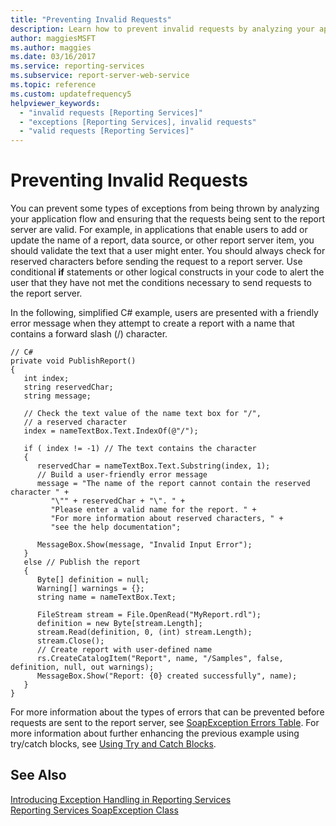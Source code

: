 ```yaml
---
title: "Preventing Invalid Requests"
description: Learn how to prevent invalid requests by analyzing your application flow and ensuring that the requests being sent to the report server are valid.
author: maggiesMSFT
ms.author: maggies
ms.date: 03/16/2017
ms.service: reporting-services
ms.subservice: report-server-web-service
ms.topic: reference
ms.custom: updatefrequency5
helpviewer_keywords:
  - "invalid requests [Reporting Services]"
  - "exceptions [Reporting Services], invalid requests"
  - "valid requests [Reporting Services]"
---
```

# Preventing Invalid Requests
  You can prevent some types of exceptions from being thrown by analyzing your application flow and ensuring that the requests being sent to the report server are valid. For example, in applications that enable users to add or update the name of a report, data source, or other report server item, you should validate the text that a user might enter. You should always check for reserved characters before sending the request to a report server. Use conditional **if** statements or other logical constructs in your code to alert the user that they have not met the conditions necessary to send requests to the report server.  
  
 In the following, simplified C# example, users are presented with a friendly error message when they attempt to create a report with a name that contains a forward slash (/) character.  
  
```  
// C#  
private void PublishReport()  
{  
   int index;  
   string reservedChar;  
   string message;  
  
   // Check the text value of the name text box for "/",  
   // a reserved character  
   index = nameTextBox.Text.IndexOf(@"/");  
  
   if ( index != -1) // The text contains the character  
   {  
      reservedChar = nameTextBox.Text.Substring(index, 1);  
      // Build a user-friendly error message  
      message = "The name of the report cannot contain the reserved character " +  
         "\"" + reservedChar + "\". " +  
         "Please enter a valid name for the report. " +  
         "For more information about reserved characters, " +  
         "see the help documentation";  
  
      MessageBox.Show(message, "Invalid Input Error");  
   }  
   else // Publish the report  
   {  
      Byte[] definition = null;  
      Warning[] warnings = {};  
      string name = nameTextBox.Text;  
  
      FileStream stream = File.OpenRead("MyReport.rdl");  
      definition = new Byte[stream.Length];  
      stream.Read(definition, 0, (int) stream.Length);  
      stream.Close();  
      // Create report with user-defined name  
      rs.CreateCatalogItem("Report", name, "/Samples", false, definition, null, out warnings);  
      MessageBox.Show("Report: {0} created successfully", name);  
   }  
}  
```  
  
 For more information about the types of errors that can be prevented before requests are sent to the report server, see [SoapException Errors Table](../../../reporting-services/report-server-web-service-net-framework-exception-handling/soapexception-class/soapexception-errors-table.md). For more information about further enhancing the previous example using try/catch blocks, see [Using Try and Catch Blocks](../../../reporting-services/report-server-web-service-net-framework-exception-handling/best-practices/using-try-and-catch-blocks.md).  
  
## See Also  
 [Introducing Exception Handling in Reporting Services](../../../reporting-services/report-server-web-service-net-framework-exception-handling/introducing-exception-handling-in-reporting-services.md)   
 [Reporting Services SoapException Class](../../../reporting-services/report-server-web-service-net-framework-exception-handling/soapexception-class/reporting-services-soapexception-class.md)  
  
  
